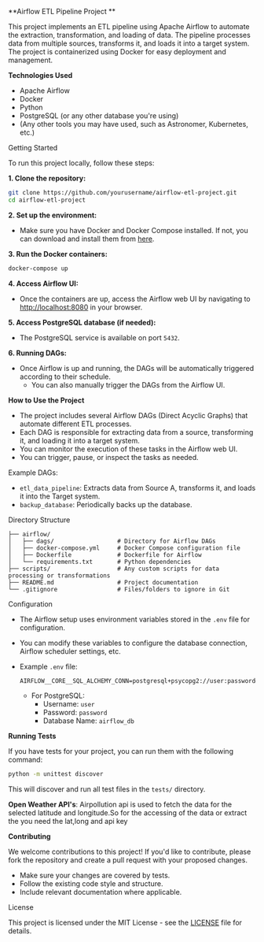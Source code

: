 **Airflow ETL Pipeline Project
**

This project implements an ETL pipeline using Apache Airflow to automate the extraction, transformation, and loading of data. 
The pipeline processes data from multiple sources, transforms it, and loads it into a target system. The project is containerized 
using Docker for easy deployment and management.

**Technologies Used**
- Apache Airflow
- Docker
- Python
- PostgreSQL (or any other database you're using)
- (Any other tools you may have used, such as Astronomer, Kubernetes, etc.)

Getting Started

To run this project locally, follow these steps:

**1. Clone the repository:**
   ```bash
   git clone https://github.com/yourusername/airflow-etl-project.git
   cd airflow-etl-project
   ```

**2. Set up the environment:**
   - Make sure you have Docker and Docker Compose installed. If not, you can download and install them from [here](https://www.docker.com/get-started).
     
**3. Run the Docker containers:**
   ```bash
   docker-compose up
   ```

**4. Access Airflow UI:**
   - Once the containers are up, access the Airflow web UI by navigating to [http://localhost:8080](http://localhost:8080) in your browser.

**5. Access PostgreSQL database (if needed):**
   - The PostgreSQL service is available on port `5432`.

**6. Running DAGs:**
- Once Airflow is up and running, the DAGs will be automatically triggered according to their schedule.
   - You can also manually trigger the DAGs from the Airflow UI.

**How to Use the Project**
- The project includes several Airflow DAGs (Direct Acyclic Graphs) that automate different ETL processes.
- Each DAG is responsible for extracting data from a source, transforming it, and loading it into a target system.
- You can monitor the execution of these tasks in the Airflow web UI.
- You can trigger, pause, or inspect the tasks as needed.

Example DAGs:
- `etl_data_pipeline`: Extracts data from Source A, transforms it, and loads it into the Target system.
- `backup_database`: Periodically backs up the database.

Directory Structure

```
├── airflow/
│   ├── dags/                  # Directory for Airflow DAGs
│   ├── docker-compose.yml     # Docker Compose configuration file
│   ├── Dockerfile             # Dockerfile for Airflow
│   └── requirements.txt       # Python dependencies
├── scripts/                   # Any custom scripts for data processing or transformations
├── README.md                  # Project documentation
└── .gitignore                 # Files/folders to ignore in Git
```

Configuration

- The Airflow setup uses environment variables stored in the `.env` file for configuration.
- You can modify these variables to configure the database connection, Airflow scheduler settings, etc.
- Example `.env` file:
  ```env
  AIRFLOW__CORE__SQL_ALCHEMY_CONN=postgresql+psycopg2://user:password@localhost:5432/db_name
  ```

  - For PostgreSQL:
    - Username: `user`
    - Password: `password`
    - Database Name: `airflow_db`

**Running Tests**

If you have tests for your project, you can run them with the following command:
```bash
python -m unittest discover
```
This will discover and run all test files in the `tests/` directory.

**Open Weather API's**: Airpollution api is used to fetch the data for the selected latitude and longitude.So for the accessing of the data or extract the you need the lat,long and api key

**Contributing**

We welcome contributions to this project! If you'd like to contribute, please fork the repository and create a pull request with your proposed changes.

- Make sure your changes are covered by tests.
- Follow the existing code style and structure.
- Include relevant documentation where applicable.

License

This project is licensed under the MIT License - see the [LICENSE](LICENSE) file for details.

